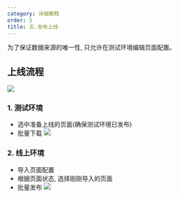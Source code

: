 ```yaml
---
category: 详细教程
order: 5
title: 五.发布上线
---
```


为了保证数据来源的唯一性, 只允许在测试环境编辑页面配置。

## 上线流程

![](https://user-gold-cdn.xitu.io/2019/8/16/16c987c63e601ece?w=701&h=382&f=png&s=38177)

### 1. 测试环境

- 选中准备上线的页面(确保测试环境已发布)
- 批量下载
  ![](https://user-gold-cdn.xitu.io/2019/8/16/16c98689f8690325?w=1049&h=591&f=png&s=68440)

### 2. 线上环境

- 导入页面配置
- 根据页面状态, 选择刚刚导入的页面
- 批量发布
  ![](https://user-gold-cdn.xitu.io/2019/8/16/16c986b931aba956?w=1050&h=591&f=png&s=80397)
